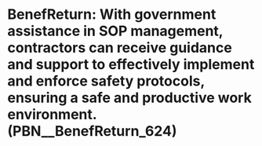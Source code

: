 # BenefReturn: __With government assistance in SOP management, contractors can receive guidance and support to effectively implement and enforce safety protocols, ensuring a safe and productive work environment.__ (PBN__BenefReturn_624)

